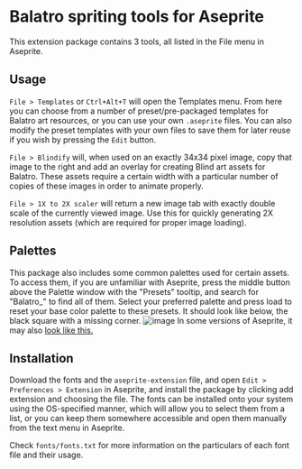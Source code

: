 # Balatro spriting tools for Aseprite
This extension package contains 3 tools, all listed in the File menu in Aseprite.

## Usage
`File > Templates` or `Ctrl+Alt+T` will open the Templates menu. From here you can choose from a number of preset/pre-packaged templates for Balatro art resources, or you can use your own `.aseprite` files. You can also modify the preset templates with your own files to save them for later reuse if you wish by pressing the `Edit` button.

`File > Blindify` will, when used on an exactly 34x34 pixel image, copy that image to the right and add an overlay for creating Blind art assets for Balatro. These assets require a certain width with a particular number of copies of these images in order to animate properly.

`File > 1X to 2X scaler` will return a new image tab with exactly double scale of the currently viewed image. Use this for quickly generating 2X resolution assets (which are required for proper image loading).

## Palettes
This package also includes some common palettes used for certain assets. To access them, if you are unfamiliar with Aseprite, press the middle button above the Palette window with the "Presets" tooltip, and search for "Balatro_" to find all of them. Select your preferred palette and press load to reset your base color palette to these presets. It should look like below, the black square with a missing corner.
![image](https://github.com/user-attachments/assets/6e5e74e8-4238-40ed-9cf4-418cdbcff804)
In some versions of Aseprite, it may also [look like this.](https://imgur.com/nlLvOHv)
## Installation
Download the fonts and the `aseprite-extension` file, and open `Edit > Preferences > Extension` in Aseprite, and install the package by clicking add extension and choosing the file.
The fonts can be installed onto your system using the OS-specified manner, which will allow you to select them from a list, or you can keep them somewhere accessible and open them manually from the text menu in Aseprite.

Check `fonts/fonts.txt` for more information on the particulars of each font file and their usage.
